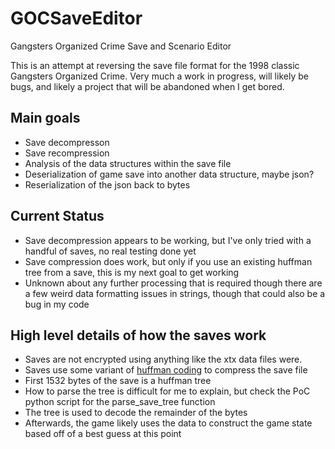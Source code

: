 # GOCSaveEditor
Gangsters Organized Crime Save and Scenario Editor

This is an attempt at reversing the save file format for the 1998 classic Gangsters Organized Crime. 
Very much a work in progress, will likely be bugs, and likely a project that will be abandoned when I get bored.

## Main goals
- Save decompresson
- Save recompression
- Analysis of the data structures within the save file
- Deserialization of game save into another data structure, maybe json?
- Reserialization of the json back to bytes

## Current Status
- Save decompression appears to be working, but I've only tried with a handful of saves, no real testing done yet
- Save compression does work, but only if you use an existing huffman tree from a save, this is my next goal to get working
- Unknown about any further processing that is required though there are a few weird data formatting issues in strings, though that could also be a bug in my code

## High level details of how the saves work
- Saves are not encrypted using anything like the xtx data files were.
- Saves use some variant of [huffman coding](https://en.wikipedia.org/wiki/Huffman_coding) to compress the save file
- First 1532 bytes of the save is a huffman tree
- How to parse the tree is difficult for me to explain, but check the PoC python script for the parse_save_tree function
- The tree is used to decode the remainder of the bytes
- Afterwards, the game likely uses the data to construct the game state based off of a best guess at this point
